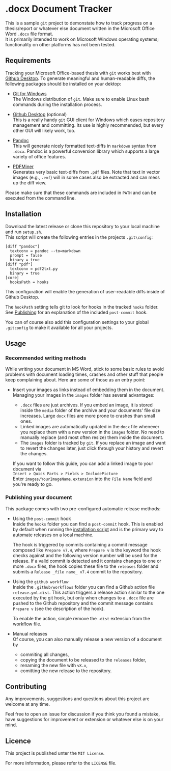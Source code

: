 # .docx Document Tracker
This is a sample `git` project to demonstate how to track progress on a thesis/report or whatever else document written in the Microsoft Office Word `.docx` file format.  
It is primarily intended to work on Microsoft Windows operating systems; functionality on other platforms has not been tested.

## Requirements
Tracking your Microsoft Office-based thesis with `git` works best with [Github Desktop](https://desktop.github.com).
To generate meaningful and human-readable diffs, the following packages should be installed on your dektop:

* [Git for Windows](https://git-scm.com/download/win)  
  The Windows distribution of `git`. Make sure to enable Linux bash commands during the installation process.

* [Github Desktop](https://desktop.github.com) (optional)  
  This is a really handy `git` GUI client for Windows which eases repository management and committing. Its use is highly recommended, but every other GUI will likely work, too.

* [Pandoc](https://pandoc.org/)  
  This will generate nicely formatted text-diffs in `markdown` syntax from `.docx`. Pandoc is a powerful conversion library which supports a large variety of office features.

* [PDFMiner](https://pypi.org/project/pdfminer/)  
  Generates very basic text-diffs from `.pdf` files. Note that text in vector images (e.g., `.emf`) will in some cases also be extracted and can mess up the diff view.

Please make sure that these commands are included in `PATH` and can be executed from the command line.

## Installation
Download the latest release or clone this repository to your local machine and run `setup.sh`.  
This script will create the following entries in the projects `.git\config`:

    [diff "pandoc"]
      textconv = pandoc --to=markdown 
      prompt = false
      binary = true
    [diff "pdf"]
      textconv = pdf2txt.py
      binary = true
    [core]
      hooksPath = hooks

This configuration will enable the generation of user-readable diffs inside of Github Desktop.

The `hookPath` setting tells git to look for hooks in the tracked `hooks` folder. See [Publishing](#publishing-your-document) for an explanation of the included `post-commit` hook.

You can of course also add this configuration settings to your global `.gitconfig` to make it available for all your projects.

## Usage
	
### Recommended writing methods
While writing your document in MS Word, stick to some basic rules to avoid problems with document loading times, crashes and other stuff that people keep complaining about. Here are some of those as an entry point:

* Insert your images as links instead of embedding them in the document.  
  Managing your images in the `images` folder has several advantages:
  - `.docx` files are just archives. If you embed an image, it is stored inside the `media` folder of the archive and your documents' file size increases. Large `docx` files are more prone to crashes than small ones.
  - Linked images are automatically updated in the `docx` file whenever you replace them with a new version in the `images` folder. No need to manually replace (and most often resize) them inside the document.
  - The `images` folder is tracked by `git`. If you replace an image and want to revert the changes later, just click through your history and revert the changes.  

  If you want to follow this guide, you can add a linked image to your document via  
  ```Insert > Quick Parts > Fields > IncludePicture```  
  Enter `images/YourImageName.extension` into the `File Name` field and you're ready to go. 

### Publishing your document
This package comes with two pre-configured automatic release methods:

* Using the `post-commit` hook  
  Inside the `hooks` folder you can find a `post-commit` hook. This is enabled by default when running the [installation script](#installation) and is the primary way to automate releases on a local machine.
  
  The hook is triggered by commits containing a commit message composed like `Prepare v7.4`, where `Prepare v` is the keyword the hook checks against and the following version number will be used for the release. If a valid commit is detected and it contains changes to one or more `.docx` files, the hook copies these file to the `releases` folder and submits a `Release _file name_ v7.4` commit to the repository.
* Using the `github workflow`  
  Inside the `.github/workflows` folder you can find a Github action file `release.yml.dist`. This action triggers a release action similar to the one executed by the git hook, but only when changes to a `.docx` file are pushed to the Github repository and the commit message contains `Prepare v` (see the description of the hook).

  To enable the action, simple remove the `.dist` extension from the workflow file.
* Manual releases  
  Of course, you can also manually release a new version of a document by  
  - commiting all changes,
  - copying the document to be released to the `releases` folder,
  - renaming the new file with `vX.x`,
  - comitting the new release to the repository.

## Contributing
Any improvements, suggestions and questions about this project are welcome at any time.  

Feel free to open an issue for discussion if you think you found a mistake, have suggestions for improvement or extension or whatever else is on your mind.

## Licence
This project is published unter the `MIT License`.

For more information, please refer to the `LICENSE` file.